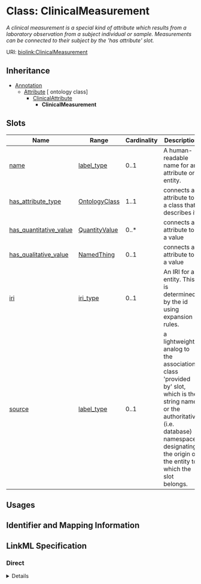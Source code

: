 # Class: ClinicalMeasurement
_A clinical measurement is a special kind of attribute which results from a laboratory observation from a subject individual or sample. Measurements can be connected to their subject by the 'has attribute' slot._





URI: [biolink:ClinicalMeasurement](https://w3id.org/biolink/vocab/ClinicalMeasurement)




## Inheritance

* [Annotation](Annotation.md)
    * [Attribute](Attribute.md) [ ontology class]
        * [ClinicalAttribute](ClinicalAttribute.md)
            * **ClinicalMeasurement**




## Slots

| Name | Range | Cardinality | Description  | Info |
| ---  | --- | --- | --- | --- |
| [name](name.md) | [label_type](label_type.md) | 0..1 | A human-readable name for an attribute or entity.  | . |
| [has_attribute_type](has_attribute_type.md) | [OntologyClass](OntologyClass.md) | 1..1 | connects an attribute to a class that describes it  | . |
| [has_quantitative_value](has_quantitative_value.md) | [QuantityValue](QuantityValue.md) | 0..* | connects an attribute to a value  | . |
| [has_qualitative_value](has_qualitative_value.md) | [NamedThing](NamedThing.md) | 0..1 | connects an attribute to a value  | . |
| [iri](iri.md) | [iri_type](iri_type.md) | 0..1 | An IRI for an entity. This is determined by the id using expansion rules.  | . |
| [source](source.md) | [label_type](label_type.md) | 0..1 | a lightweight analog to the association class 'provided by' slot, which is the string name, or the authoritative (i.e. database) namespace, designating the origin of the entity to which the slot belongs.  | . |


## Usages



## Identifier and Mapping Information









## LinkML Specification

<!-- TODO: investigate https://stackoverflow.com/questions/37606292/how-to-create-tabbed-code-blocks-in-mkdocs-or-sphinx -->

### Direct

<details>
```yaml
name: clinical measurement
exact_mappings:
- EFO:0001444
description: A clinical measurement is a special kind of attribute which results from
  a laboratory observation from a subject individual or sample. Measurements can be
  connected to their subject by the 'has attribute' slot.
from_schema: https://w3id.org/biolink/biolink-model
is_a: clinical attribute
slot_usage:
  has attribute type:
    name: has attribute type
    values_from:
    - EFO
    - LOINC
    multivalued: false
    required: true

```
</details>

### Induced

<details>
```yaml
name: clinical measurement
exact_mappings:
- EFO:0001444
description: A clinical measurement is a special kind of attribute which results from
  a laboratory observation from a subject individual or sample. Measurements can be
  connected to their subject by the 'has attribute' slot.
from_schema: https://w3id.org/biolink/biolink-model
is_a: clinical attribute
slot_usage:
  has attribute type:
    name: has attribute type
    values_from:
    - EFO
    - LOINC
    multivalued: false
    required: true
attributes:
  name:
    name: name
    aliases:
    - label
    - display name
    - title
    exact_mappings:
    - gff3:Name
    - gpi:DB_Object_Name
    narrow_mappings:
    - dct:title
    - WIKIDATA_PROPERTY:P1476
    description: A human-readable name for an attribute or entity.
    in_subset:
    - translator_minimal
    - samples
    from_schema: https://w3id.org/biolink/biolink-model
    slot_uri: rdfs:label
    alias: name
    owner: clinical measurement
    range: label type
  has attribute type:
    name: has attribute type
    description: connects an attribute to a class that describes it
    from_schema: https://w3id.org/biolink/biolink-model
    values_from:
    - EFO
    - LOINC
    domain: attribute
    multivalued: false
    alias: has_attribute_type
    owner: clinical measurement
    range: ontology class
    required: true
  has quantitative value:
    name: has quantitative value
    exact_mappings:
    - qud:quantityValue
    narrow_mappings:
    - SNOMED:has_concentration_strength_numerator_value
    - SNOMED:has_presentation_strength_denominator_value
    - SNOMED:has_presentation_strength_numerator_value
    description: connects an attribute to a value
    in_subset:
    - samples
    from_schema: https://w3id.org/biolink/biolink-model
    domain: attribute
    multivalued: true
    alias: has_quantitative_value
    owner: clinical measurement
    range: quantity value
  has qualitative value:
    name: has qualitative value
    description: connects an attribute to a value
    in_subset:
    - samples
    from_schema: https://w3id.org/biolink/biolink-model
    domain: attribute
    multivalued: false
    alias: has_qualitative_value
    owner: clinical measurement
    range: named thing
  iri:
    name: iri
    exact_mappings:
    - WIKIDATA_PROPERTY:P854
    description: An IRI for an entity. This is determined by the id using expansion
      rules.
    in_subset:
    - translator_minimal
    - samples
    from_schema: https://w3id.org/biolink/biolink-model
    alias: iri
    owner: clinical measurement
    range: iri type
  source:
    name: source
    description: a lightweight analog to the association class 'provided by' slot,
      which is the string name, or the authoritative (i.e. database) namespace, designating
      the origin of the entity to which the slot belongs.
    in_subset:
    - translator_minimal
    from_schema: https://w3id.org/biolink/biolink-model
    alias: source
    owner: clinical measurement
    range: label type

```
</details>